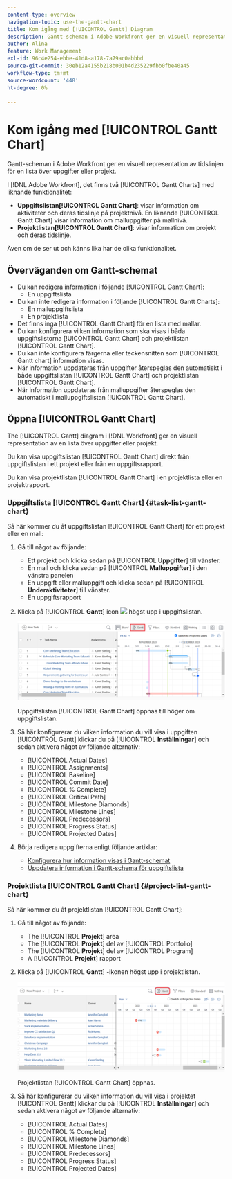 ```yaml
---
content-type: overview
navigation-topic: use-the-gantt-chart
title: Kom igång med [!UICONTROL Gantt] Diagram
description: Gantt-scheman i Adobe Workfront ger en visuell representation av tidslinjen för en lista över uppgifter eller projekt.
author: Alina
feature: Work Management
exl-id: 96c4e254-ebbe-41d8-a178-7a79ac0abbbd
source-git-commit: 30eb12a4155b218b001b4d235229fbb0fbe40a45
workflow-type: tm+mt
source-wordcount: '448'
ht-degree: 0%

---
```


# Kom igång med [!UICONTROL Gantt Chart]

<!-- Audited: 01/2024 -->

Gantt-scheman i Adobe Workfront ger en visuell representation av tidslinjen för en lista över uppgifter eller projekt.

I [!DNL Adobe Workfront], det finns två [!UICONTROL Gantt Charts] med liknande funktionalitet:

* **Uppgiftslistan[!UICONTROL Gantt Chart]**: visar information om aktiviteter och deras tidslinje på projektnivå. En liknande [!UICONTROL Gantt Chart] visar information om malluppgifter på mallnivå.
* **Projektlistan[!UICONTROL Gantt Chart]**: visar information om projekt och deras tidslinje.

Även om de ser ut och känns lika har de olika funktionalitet.

## Överväganden om Gantt-schemat

* Du kan redigera information i följande [!UICONTROL Gantt Chart]:
   * En uppgiftslista
* Du kan inte redigera information i följande [!UICONTROL Gantt Charts]:
   * En malluppgiftslista
   * En projektlista
* Det finns inga [!UICONTROL Gantt Chart] för en lista med mallar.
* Du kan konfigurera vilken information som ska visas i båda uppgiftslistorna [!UICONTROL Gantt Chart] och projektlistan [!UICONTROL Gantt Chart].
* Du kan inte konfigurera färgerna eller teckensnitten som [!UICONTROL Gantt chart] information visas.
* När information uppdateras från uppgifter återspeglas den automatiskt i både uppgiftslistan [!UICONTROL Gantt Chart] och projektlistan [!UICONTROL Gantt Chart].
* När information uppdateras från malluppgifter återspeglas den automatiskt i malluppgiftslistan [!UICONTROL Gantt Chart].

## Öppna [!UICONTROL Gantt Chart]

The [!UICONTROL Gantt] diagram i [!DNL Workfront]  ger en visuell representation av en lista över uppgifter eller projekt.

Du kan visa uppgiftslistan [!UICONTROL Gantt Chart] direkt från uppgiftslistan i ett projekt eller från en uppgiftsrapport.

Du kan visa projektlistan [!UICONTROL Gantt Chart] i en projektlista eller en projektrapport.

### Uppgiftslista [!UICONTROL Gantt Chart] {#task-list-gantt-chart}

<!--The task list [!UICONTROL Gantt Chart] is accessible in the following areas:

* In a Project

   * [!UICONTROL Tasks] section
   * [!UICONTROL Subtasks] section of a task

* In a [!UICONTROL Template]

* In a [!UICONTROL Task] report-->

Så här kommer du åt uppgiftslistan [!UICONTROL Gantt Chart] för ett projekt eller en mall:

1. Gå till något av följande:

   * Ett projekt och klicka sedan på [!UICONTROL **Uppgifter**] till vänster.
   * En mall och klicka sedan på [!UICONTROL **Malluppgifter**] i den vänstra panelen
   * En uppgift eller malluppgift och klicka sedan på [!UICONTROL **Underaktiviteter**] till vänster.
   * En uppgiftsrapport

1. Klicka på [!UICONTROL **Gantt**] icon ![](assets/gantt-icon-nwe.png) högst upp i uppgiftslistan.

   ![](assets/task-list-gantt.png)

   Uppgiftslistan [!UICONTROL Gantt Chart] öppnas till höger om uppgiftslistan.

1. Så här konfigurerar du vilken information du vill visa i uppgiften [!UICONTROL Gantt] klickar du på [!UICONTROL **Inställningar**] och sedan aktivera något av följande alternativ:

   * [!UICONTROL Actual Dates]
   * [!UICONTROL Assignments]
   * [!UICONTROL Baseline]
   * [!UICONTROL Commit Date]
   * [!UICONTROL % Complete]
   * [!UICONTROL Critical Path]
   * [!UICONTROL Milestone Diamonds]
   * [!UICONTROL Milestone Lines]
   * [!UICONTROL Predecessors]
   * [!UICONTROL Progress Status]
   * [!UICONTROL Projected Dates]

1. Börja redigera uppgifterna enligt följande artiklar:

   * [Konfigurera hur information visas i Gantt-schemat](../use-the-gantt-chart/configure-info-on-gantt-chart.md)
   * [Uppdatera information i Gantt-schema för uppgiftslista](../use-the-gantt-chart/update-info-task-list-gantt.md)

### Projektlista [!UICONTROL Gantt Chart] {#project-list-gantt-chart}

<!--The project list [!UICONTROL Gantt Chart] is accessible in the following areas:

* In the [!UICONTROL Projects] area
* In the [!UICONTROL Projects] section of a [!UICONTROL Portfolio]
* In the [!UICONTROL Projects] section of a [!UICONTROL Program]
* In a [!UICONTROL Project] report-->

Så här kommer du åt projektlistan [!UICONTROL Gantt Chart]:

1. Gå till något av följande:

   * The [!UICONTROL **Projekt**] area
   * The [!UICONTROL **Projekt**] del av [!UICONTROL Portfolio]
   * The [!UICONTROL **Projekt**] del av [!UICONTROL Program]
   * A [!UICONTROL **Projekt**] rapport

1. Klicka på [!UICONTROL **Gantt**] -ikonen högst upp i projektlistan.

   ![](assets/project-list-gantt.png)

   Projektlistan [!UICONTROL Gantt Chart] öppnas.

1. Så här konfigurerar du vilken information du vill visa i projektet [!UICONTROL Gantt] klickar du på [!UICONTROL **Inställningar**] och sedan aktivera något av följande alternativ:

   * [!UICONTROL Actual Dates]
   * [!UICONTROL % Complete]
   * [!UICONTROL Milestone Diamonds]
   * [!UICONTROL Milestone Lines]
   * [!UICONTROL Predecessors]
   * [!UICONTROL Progress Status]
   * [!UICONTROL Projected Dates]
